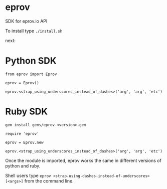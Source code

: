 # eprov
SDK for eprov.io API

To install type `./install.sh`

next:

# Python SDK
`from eprov import Eprov`

`eprov = Eprov()`

`eprov.<strap_using_underscores_instead_of_dashes>('arg', 'arg', 'etc')`

# Ruby SDK
`gem install gems/eprov-<version>.gem`

`require 'eprov'`

`eprov = Eprov.new`

`eprov.<strap_using_underscores_instead_of_dashes>('arg', 'arg', 'etc')`

Once the module is imported, eprov works the same in different versions of python and ruby.

Shell users type `eprov <strap-using-dashes-instead-of-underscores> [<args>]` from the command line.

